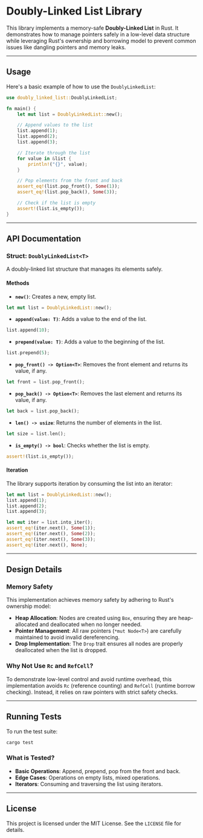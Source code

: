 
# Doubly-Linked List Library

This library implements a memory-safe **Doubly-Linked List** in Rust. It demonstrates how to manage pointers safely in a low-level data structure while leveraging Rust's ownership and borrowing model to prevent common issues like dangling pointers and memory leaks.

---

## Usage

Here's a basic example of how to use the `DoublyLinkedList`:

```rust
use doubly_linked_list::DoublyLinkedList;

fn main() {
    let mut list = DoublyLinkedList::new();

    // Append values to the list
    list.append(1);
    list.append(2);
    list.append(3);

    // Iterate through the list
    for value in &list {
        println!("{}", value);
    }

    // Pop elements from the front and back
    assert_eq!(list.pop_front(), Some(1));
    assert_eq!(list.pop_back(), Some(3));

    // Check if the list is empty
    assert!(list.is_empty());
}
```

---

## API Documentation

### Struct: `DoublyLinkedList<T>`

A doubly-linked list structure that manages its elements safely.

#### Methods

- **`new()`**: Creates a new, empty list.
```rust
let mut list = DoublyLinkedList::new();
```
- **`append(value: T)`**: Adds a value to the end of the list.
```rust
list.append(10);
```
- **`prepend(value: T)`**: Adds a value to the beginning of the list.
```rust
list.prepend(5);
```
- **`pop_front() -> Option<T>`**: Removes the front element and returns its value, if any.
```rust
let front = list.pop_front();
```
- **`pop_back() -> Option<T>`**: Removes the last element and returns its value, if any.
```rust
let back = list.pop_back();
```
- **`len() -> usize`**: Returns the number of elements in the list.
```rust
let size = list.len();
```
- **`is_empty() -> bool`**: Checks whether the list is empty.
```rust
assert!(list.is_empty());
```

#### Iteration
The library supports iteration by consuming the list into an iterator:
```rust
let mut list = DoublyLinkedList::new();
list.append(1);
list.append(2);
list.append(3);

let mut iter = list.into_iter();
assert_eq!(iter.next(), Some(1));
assert_eq!(iter.next(), Some(2));
assert_eq!(iter.next(), Some(3));
assert_eq!(iter.next(), None);
```

---

## Design Details

### Memory Safety
This implementation achieves memory safety by adhering to Rust's ownership model:
- **Heap Allocation**: Nodes are created using `Box`, ensuring they are heap-allocated and deallocated when no longer needed.
- **Pointer Management**: All raw pointers (`*mut Node<T>`) are carefully maintained to avoid invalid dereferencing.
- **Drop Implementation**: The `Drop` trait ensures all nodes are properly deallocated when the list is dropped.

### Why Not Use `Rc` and `RefCell`?
To demonstrate low-level control and avoid runtime overhead, this implementation avoids `Rc` (reference counting) and `RefCell` (runtime borrow checking). Instead, it relies on raw pointers with strict safety checks.

---

## Running Tests

To run the test suite:

```bash
cargo test
```

### What is Tested?
- **Basic Operations**: Append, prepend, pop from the front and back.
- **Edge Cases**: Operations on empty lists, mixed operations.
- **Iterators**: Consuming and traversing the list using iterators.

---

## License

This project is licensed under the MIT License. See the `LICENSE` file for details.

